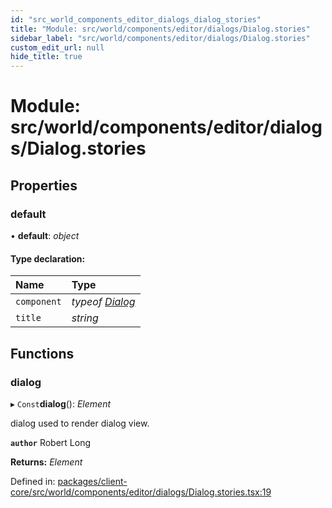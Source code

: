 ```yaml
---
id: "src_world_components_editor_dialogs_dialog_stories"
title: "Module: src/world/components/editor/dialogs/Dialog.stories"
sidebar_label: "src/world/components/editor/dialogs/Dialog.stories"
custom_edit_url: null
hide_title: true
---
```


# Module: src/world/components/editor/dialogs/Dialog.stories

## Properties

### default

• **default**: *object*

#### Type declaration:

Name | Type |
:------ | :------ |
`component` | *typeof* [*Dialog*](src_world_components_editor_dialogs_dialog.md#dialog) |
`title` | *string* |

## Functions

### dialog

▸ `Const`**dialog**(): *Element*

dialog used to render dialog view.

**`author`** Robert Long

**Returns:** *Element*

Defined in: [packages/client-core/src/world/components/editor/dialogs/Dialog.stories.tsx:19](https://github.com/xr3ngine/xr3ngine/blob/65dfcf39a/packages/client-core/src/world/components/editor/dialogs/Dialog.stories.tsx#L19)
